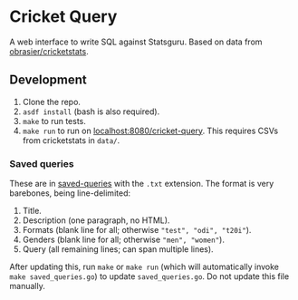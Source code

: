 # Cricket Query

A web interface to write SQL against Statsguru. Based on data from
[obrasier/cricketstats](https://github.com/obrasier/cricketstats).

## Development

1. Clone the repo.
2. `asdf install` (bash is also required).
3. `make` to run tests.
4. `make run` to run on
   [localhost:8080/cricket-query](http://localhost:8080/cricket-query).
   This requires CSVs from cricketstats in `data/`.

### Saved queries

These are in [saved-queries](saved-queries) with the `.txt` extension.
The format is very barebones, being line-delimited:

1. Title.
2. Description (one paragraph, no HTML).
3. Formats (blank line for all; otherwise `"test", "odi", "t20i"`).
4. Genders (blank line for all; otherwise `"men", "women"`).
5. Query (all remaining lines; can span multiple lines).

After updating this, run `make` or `make run` (which will automatically
invoke `make saved_queries.go`) to update `saved_queries.go`. Do not
update this file manually.
